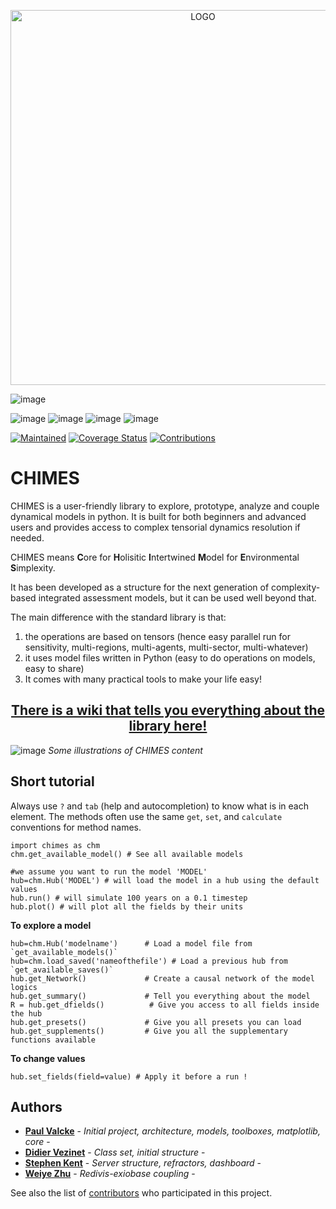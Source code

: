
<p align="center">
  <img src="https://github.com/DaluS/CHIMES/assets/11523050/59cb2a80-107f-401c-95f4-c1e16933c086" alt="LOGO" width="600"/>
</p>

![image](https://img.shields.io/badge/Status-Beta-yellow)


![image](https://img.shields.io/badge/Python-FFD43B?style=for-the-badge&logo=python&logoColor=blue)
![image](https://img.shields.io/badge/Numpy-777BB4?style=for-the-badge&logo=numpy&logoColor=white)
![image](https://img.shields.io/badge/Pandas-2C2D72?style=for-the-badge&logo=pandas&logoColor=white)
![image](https://img.shields.io/badge/Plotly-239120?style=for-the-badge&logo=plotly&logoColor=white)

[![Maintained](https://img.shields.io/badge/Maintained-Yes-brightgreen.svg)](https://github.com/georgetown-ejp/CHIMES/pulse)
[![Coverage Status](https://coveralls.io/repos/github/SDXorg/pysd/badge.svg?branch=master)](https://coveralls.io/github/dalus/CHIMES?branch=devel)
[![Contributions](https://img.shields.io/badge/contributions-welcome-blue.svg)](https://pysd.readthedocs.io/en/latest/development/development_index.html)

# CHIMES

CHIMES is a user-friendly library to explore, prototype, analyze and couple dynamical models in python.
It is built for both beginners and advanced users and provides access to complex tensorial dynamics resolution if needed. 

CHIMES means **C**ore for **H**olisitic **I**ntertwined **M**odel for **E**nvironmental **S**implexity. 

It has been developed as a structure for the next generation of complexity-based integrated assessment models, but it can be used well beyond that.

The main difference with the standard library is that:
1. the operations are based on tensors (hence easy parallel run for sensitivity, multi-regions, multi-agents, multi-sector, multi-whatever)
2. it uses model files written in Python (easy to do operations on models, easy to share)
3. It comes with many practical tools to make your life easy!

## **<div align="center">[There is a wiki that tells you everything about the library here!](https://github.com/DaluS/CHIMES/wiki/Home)</div>**

![image](https://github.com/DaluS/CHIMES/assets/11523050/a37b3b8b-2e9e-46cc-8c0e-51746c3590f4)
*Some illustrations of CHIMES content*

## Short tutorial 

Always use `?` and `tab` (help and autocompletion) to know what is in each element. The methods often use the same `get`, `set`, and `calculate` conventions for method names.

```
import chimes as chm 
chm.get_available_model() # See all available models

#we assume you want to run the model 'MODEL' 
hub=chm.Hub('MODEL') # will load the model in a hub using the default values
hub.run() # will simulate 100 years on a 0.1 timestep
hub.plot() # will plot all the fields by their units
```

**To explore a model**
```
hub=chm.Hub('modelname')      # Load a model file from `get_available_models()`
hub=chm.load_saved('nameofthefile') # Load a previous hub from `get_available_saves()`
hub.get_Network()             # Create a causal network of the model logics
hub.get_summary()             # Tell you everything about the model 
R = hub.get_dfields()          # Give you access to all fields inside the hub
hub.get_presets()             # Give you all presets you can load
hub.get_supplements()         # Give you all the supplementary functions available
```

**To change values**
```
hub.set_fields(field=value) # Apply it before a run !
```

## Authors

* [**Paul Valcke**](https://github.com/DaluS) - *Initial project, architecture, models, toolboxes, matplotlib, core* -
* [**Didier Vezinet**](https://github.com/Didou09) - *Class set, initial structure* -
* [**Stephen Kent**](https://github.com/stephen-kent) - *Server structure, refractors, dashboard* -
* [**Weiye Zhu**](https://github.com/I-dontlikeit) - *Redivis-exiobase coupling* - 

See also the list of [contributors](https://github.com/georgetown-ejp/CHIMES/contributors) who participated in this project.



